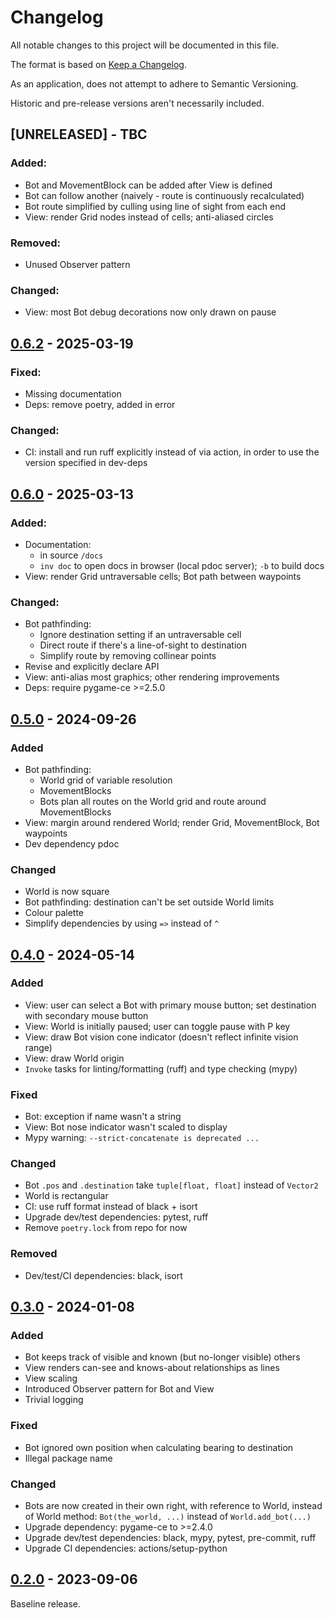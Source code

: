 # Changelog

All notable changes to this project will be documented in this file.

The format is based on [Keep a Changelog](https://keepachangelog.com/en/1.1.0/).

As an application, does not attempt to adhere to Semantic Versioning.

Historic and pre-release versions aren't necessarily included.


## [UNRELEASED] - TBC

### Added:

- Bot and MovementBlock can be added after View is defined
- Bot can follow another (naively - route is continuously recalculated)
- Bot route simplified by culling using line of sight from each end
- View: render Grid nodes instead of cells; anti-aliased circles

### Removed:

- Unused Observer pattern

### Changed:

- View: most Bot debug decorations now only drawn on pause


## [0.6.2] - 2025-03-19

### Fixed:

- Missing documentation
- Deps: remove poetry, added in error


### Changed:

- CI: install and run ruff explicitly instead of via action, in order to use the
  version specified in dev-deps


## [0.6.0] - 2025-03-13

### Added:

- Documentation:
  - in source `/docs`
  - `inv doc` to open docs in browser (local pdoc server); `-b` to build docs
- View: render Grid untraversable cells; Bot path between waypoints

### Changed:

- Bot pathfinding:
  - Ignore destination setting if an untraversable cell
  - Direct route if there's a line-of-sight to destination
  - Simplify route by removing collinear points
- Revise and explicitly declare API
- View: anti-alias most graphics; other rendering improvements
- Deps: require pygame-ce >=2.5.0


## [0.5.0] - 2024-09-26

### Added

- Bot pathfinding:
  - World grid of variable resolution
  - MovementBlocks
  - Bots plan all routes on the World grid and route around MovementBlocks
- View: margin around rendered World; render Grid, MovementBlock, Bot waypoints
- Dev dependency pdoc

### Changed

- World is now square
- Bot pathfinding: destination can't be set outside World limits
- Colour palette
- Simplify dependencies by using `=>` instead of `^`


## [0.4.0] - 2024-05-14

### Added

- View: user can select a Bot with primary mouse button; set destination with secondary mouse button
- View: World is initially paused; user can toggle pause with P key
- View: draw Bot vision cone indicator (doesn't reflect infinite vision range)
- View: draw World origin
- `Invoke` tasks for linting/formatting (ruff) and type checking (mypy)

### Fixed

- Bot: exception if name wasn't a string
- View: Bot nose indicator wasn't scaled to display
- Mypy warning: `--strict-concatenate is deprecated ...`

### Changed

- Bot `.pos` and `.destination` take `tuple[float, float]` instead of `Vector2`
- World is rectangular
- CI: use ruff format instead of black + isort
- Upgrade dev/test dependencies: pytest, ruff
- Remove `poetry.lock` from repo for now

### Removed

- Dev/test/CI dependencies: black, isort


## [0.3.0] - 2024-01-08

### Added

- Bot keeps track of visible and known (but no-longer visible) others
- View renders can-see and knows-about relationships as lines
- View scaling
- Introduced Observer pattern for Bot and View
- Trivial logging

### Fixed

- Bot ignored own position when calculating bearing to destination
- Illegal package name

### Changed

- Bots are now created in their own right, with reference to World, instead of World
  method: `Bot(the_world, ...)` instead of `World.add_bot(...)`
- Upgrade dependency: pygame-ce to >=2.4.0
- Upgrade dev/test dependencies: black, mypy, pytest, pre-commit, ruff
- Upgrade CI dependencies: actions/setup-python


## [0.2.0] - 2023-09-06

Baseline release.

[0.6.2]: https://github.com/elliot-100/2d-game-ai/compare/v0.6.0...v0.6.2
[0.6.0]: https://github.com/elliot-100/2d-game-ai/compare/v0.5.0...v0.6.0
[0.5.0]: https://github.com/elliot-100/2d-game-ai/compare/v0.4.0...v0.5.0
[0.4.0]: https://github.com/elliot-100/2d-game-ai/compare/v0.3.0...v0.4.0
[0.3.0]: https://github.com/elliot-100/2d-game-ai/compare/v0.2.0...v0.3.0
[0.2.0]: https://github.com/elliot-100/2d-game-ai/releases/tag/v0.2.0
